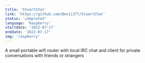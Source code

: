 ```yaml
---
title: 'StuartChat'
link: 'https://github.com/Benji377/StuartChat'
status: 'completed'
language: 'Raspberry'
startdate: '2022-07-17'
enddate: '2022-07-17'
img: 'raspberry'
---
```


A small portable wifi router with local IRC chat and client for private
conversations with friends or strangers